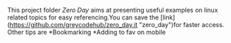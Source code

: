 This project folder *Zero Day* aims at presenting useful examples on linux related topics for easy referencing.You can save the [link] (https://github.com/greycodehub/zero_day.it "zero_day")for faster access. Other tips are *Bookmarking *Adding to fav on mobile
